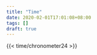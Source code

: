 ```yaml
---
title: "Time"
date: 2020-02-01T17:01:08+08:00
tags: []
draft: true
---
```


{{< time/chronometer24 >}}
